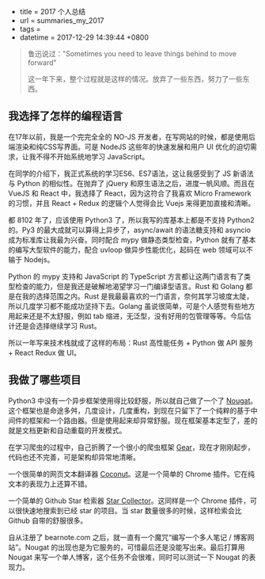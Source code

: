  - title = 2017 个人总结
 - url = summaries_my_2017
 - tags = 
 - datetime = 2017-12-29 14:39:44 +0800

> 鲁迅说过："Sometimes you need to leave things behind to move forward"
>
> 这一年下来，整个过程就是这样的情况。放弃了一些东西，努力了一些东西。


<!--more-->


## 我选择了怎样的编程语言

在17年以前，我是一个完完全全的 NO-JS 开发者，在写网站的时候，都是使用后端渲染和纯CSS写界面。可是 NodeJS 这些年的快速发展和用户 UI 优化的迫切需求，让我不得不开始系统地学习 JavaScript。

在同学的介绍下，我正式系统的学习ES6、ES7语法，这让我感受到了 JS 新语法与 Python 的相似性。在抛弃了 jQuery 和原生语法之后，进度一帆风顺。而且在 VueJS 和 React 中，我选择了 React，因为这符合了我喜欢 Micro Framework 的习惯，并且 React + Redux 的逻辑个人觉得会比 Vuejs 来得更加直接和清晰。

都 8102 年了，应该使用 Python3 了，所以我写的库基本上都是不支持 Python2 的。Py3 的最大成就可以算得上异步了，async/await 的语法糖支持和 asyncio 成为标准库让我最为兴奋。同时配合 mypy 做静态类型检查，Python 就有了基本的编写大型软件的能力，配合 uvloop 做异步性能优化，起码在 web 领域可以不输于 Nodejs。

Python 的 mypy 支持和 JavaScript 的 TypeScript 方言都让这两门语言有了类型检查的能力，但是我还是破解地渴望学习一门编译型语言。Rust 和 Golang 都是在我的选择范围之内。Rust 是我最最喜欢的一门语言，奈何其学习坡度太陡，所以几度学习都不能成功坚持下去。Golang 虽说很简单，可是个人感觉有些地方用起来还是不太舒服，例如 tab 缩进，无泛型，没有好用的包管理等等。今后估计还是会选择继续学习 Rust。

所以一年写来技术栈就成了这样的布局：Rust 高性能任务 + Python 做 API 服务 + React Redux 做 UI。

## 我做了哪些项目

Python3 中没有一个异步框架使用得比较舒服，所以就自己做了一个了 [Nougat](https://github.com/NougatWeb/nougat)。这个框架也是命途多舛，几度设计，几度重构，到现在只留下了一个纯粹的基于中间件的框架和一个路由器。但是使用起来却异常舒服。现在框架基本定型了，差的就是文档更新和自动重载的开发模式。

在学习爬虫的过程中，自己折腾了一个很小的爬虫框架 [Gear](https://github.com/Kilerd/gear)，现在才刚刚起步，代码也还不完善，可是架构却异常地清晰。

一个很简单的网页文本翻译器 [Coconut](https://github.com/Kilerd/coconut)。这是一个简单的 Chrome 插件。它在纯文本的表现力上还算不错。

一个简单的 Github Star 检索器 [Star Collector](https://github.com/Kilerd/star_collector)。这同样是一个 Chrome 插件，可以很快速地搜索到已经 star 的项目。当 star 数量很多的时候，这样检索会比 Github 自带的舒服很多。

自从注册了 bearnote.com 之后，就一直有一个魔咒“编写一个多人笔记 / 博客网站”。Nougat 的出现也是为它服务的，可惜最后还是没能写出来。最后打算用 Nougat 来写一个单人博客，这个任务不会很难，同时可以测试一下 Nougat 的表现力。

